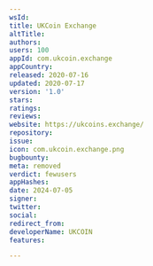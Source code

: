 ```yaml
---
wsId: 
title: UKCoin Exchange
altTitle: 
authors: 
users: 100
appId: com.ukcoin.exchange
appCountry: 
released: 2020-07-16
updated: 2020-07-17
version: '1.0'
stars: 
ratings: 
reviews: 
website: https://ukcoins.exchange/
repository: 
issue: 
icon: com.ukcoin.exchange.png
bugbounty: 
meta: removed
verdict: fewusers
appHashes: 
date: 2024-07-05
signer: 
twitter: 
social: 
redirect_from: 
developerName: UKCOIN
features: 

---
```



